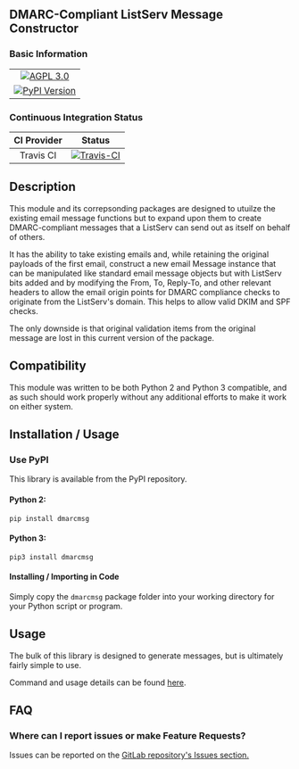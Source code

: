 ## DMARC-Compliant ListServ Message Constructor

### Basic Information

<table>
<tr><td align=center valign=center><a href="http://www.gnu.org/licenses/agpl-3.0" target="_blank"><img src="https://img.shields.io/badge/License-AGPL%20v3-blue.svg" title="AGPL 3.0" /></a></td></tr>
<tr><td align=center valign=center><a href="https://pypi.python.org/pypi/dmarcmsg" target="_blank"><img src="http://img.shields.io/pypi/v/dmarcmsg.svg" title="PyPI Version" /></a></td></tr>
</table>


### Continuous Integration Status

| CI Provider | Status                                                                                                                                                              |
|:-----------:|:---------------------------------------------------------------------------------------------------------------------------------------------------------------:|
| Travis CI   | [![Travis-CI](https://travis-ci.org/teward/dmarcmsg.svg?branch=master)](https://travis-ci.org/teward/dmarcmsg)                                                  |


## Description

This module and its correpsonding packages are designed to utuilze the existing email message functions but to expand
upon them to create DMARC-compliant messages that a ListServ can send out as itself on behalf of others.

It has the ability to take existing emails and, while retaining the original payloads of the first email, construct a
new email Message instance that can be manipulated like standard email message objects but with ListServ bits added and 
by modifying the From, To, Reply-To, and other relevant headers to allow the email origin points for DMARC compliance 
checks to originate from the ListServ's domain.  This helps to allow valid DKIM and SPF checks.

The only downside is that original validation items from the original message are lost in this current version of the 
package.


## Compatibility
This module was written to be both Python 2 and Python 3 compatible, and as such should work properly without any 
additional efforts to make it work on either system.



## Installation / Usage

### Use PyPI

This library is available from the PyPI repository.

#### Python 2:

    pip install dmarcmsg
    
#### Python 3:
    
    pip3 install dmarcmsg


#### Installing / Importing in Code

Simply copy the `dmarcmsg` package folder into your working directory for your Python script or program.

## Usage

The bulk of this library is designed to generate messages, but is ultimately fairly simple to use.

Command and usage details can be found [here](https://gitlab.com/teward/dmarcmsg/wiki/Commands-and-Usage).

## FAQ

### Where can I report issues or make Feature Requests?

Issues can be reported on the [GitLab repository's Issues section.](https://gitlab.com/teward/dmarcmsg/issues)
